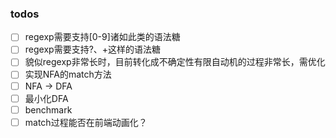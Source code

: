 ### todos

+ [ ] regexp需要支持[0-9]诸如此类的语法糖
+ [ ] regexp需要支持?、+这样的语法糖
+ [ ] 貌似regexp非常长时，目前转化成不确定性有限自动机的过程非常长，需优化
+ [ ] 实现NFA的match方法
+ [ ] NFA -> DFA
+ [ ] 最小化DFA
+ [ ] benchmark
+ [ ] match过程能否在前端动画化？
